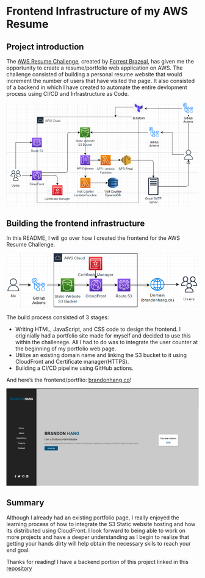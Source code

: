# Frontend Infrastructure of my AWS Resume

## Project introduction

The [AWS Resume Challenge](https://cloudresumechallenge.dev/docs/the-challenge/aws/), created by [Forrest Brazeal](https://www.linkedin.com/in/forrestbrazeal), has given me the opportunity to create a resume/portfolio web application on AWS. The challenge consisted of building a personal resume website that would increment the number of users that have visited the page. It also consisted of a backend in which I have created to automate the entire devlopment process using CI/CD and Infrastructure as Code.

![Complete architecture diagram](README_IMGs/architecture.png)

## Building the frontend infrastructure

In this README, I will go over how I created the frontend for the AWS Resume Challenge.

![Frontend infrastructure](README_IMGs/frontend-architecture.png)

The build process consisted of 3 stages:

- Writing HTML, JavaScript, and CSS code to design the frontend. I originially had a portfolio site made for myself and decided to use this within the challenege. All I had to do was to integrate the user counter at the beginning of my portfolio web page.
- Utilize an existing domain name and linking the S3 bucket to it using CloudFront and Certificate manager(HTTPS).
- Building a CI/CD pipeline using GitHub actions.

And here’s the frontend/portflio: [brandonhang.co](https://brandonhang.co)!

![Webpage](README_IMGs/webpage.png)

## Summary

Although I already had an existing portfolio page, I really enjoyed the learning process of how to integrate the S3 Static website hosting and how its distributed using CloudFront. I look forward to being able to work on more projects and have a deeper understanding as I begin to realize that getting your hands dirty will help obtain the necessary skils to reach your end goal.

Thanks for reading! I have a backend portion of this project linked in this [repository](https://github.com/Brandhang34/crc-backend)
